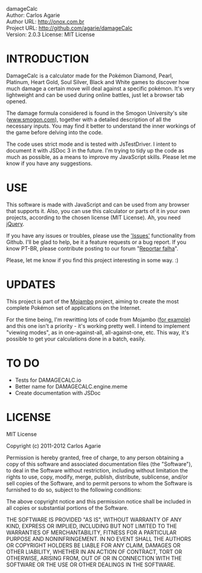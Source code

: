 damageCalc  
Author: Carlos Agarie  
Author URL: http://onox.com.br  
Project URL: http://github.com/agarie/damageCalc  
Version: 2.0.3 
License: MIT License   

INTRODUCTION
============

DamageCalc is a calculator made for the Pokémon Diamond, Pearl, Platinum, Heart Gold, Soul Silver, Black and White games to discover how much damage a certain move will deal against a specific pokémon. It's very lightweight and can be used during online battles, just let a browser tab opened.

The damage formula considered is found in the Smogon University's site (www.smogon.com), together with a detailed description of all the necessary inputs. You may find it better to understand the inner workings of the game before delving into the code.

The code uses strict mode and is tested with JsTestDriver. I intent to document it with JSDoc 3 in the future. I'm trying to tidy up the code as much as possible, as a means to improve my JavaScript skills. Please let me know if you have any suggestions.

USE
===

This software is made with JavaScript and can be used from any browser that supports it. Also, you can use this calculator or parts of it in your own projects, according to the chosen license (MIT License). Ah, you need [jQuery](http://jquery.com/).

If you have any issues or troubles, please use the ['Issues'](https://github.com/mojambo/damagecalc/issues) functionality from Github. I'll be glad to help, be it a feature requests or a bug report. If you know PT-BR, please contribute posting to our forum "[Reportar falha](http://mojambo.net/forum/viewforum.php?f=16&sid=5a4ab1bcd3fc399efb6af9c249519503)".

Please, let me know if you find this project interesting in some way. :)

UPDATES
=======

This project is part of the [Mojambo](http://mojambo.net/) project, aiming to create the most complete Pokémon  set of applications on the Internet.

For the time being, I'm rewritting lots of code from Mojambo ([for example](http://mojambo.herokuapp.com/)) and this one isn't a priority - it's working pretty well. I intend to implement "viewing modes", as in one-against-all, all-against-one, etc. This way, it's possible to get your calculations done in a batch, easily.

TO DO
=====

+ Tests for DAMAGECALC.io
+ Better name for DAMAGECALC.engine.meme
+ Create documentation with JSDoc

LICENSE
=======

MIT License

Copyright (c) 2011-2012 Carlos Agarie

Permission is hereby granted, free of charge, to any person obtaining a copy of this software and associated documentation files (the "Software"), to deal in the Software without restriction, including without limitation the rights to use, copy, modify, merge, publish, distribute, sublicense, and/or sell copies of the Software, and to permit persons to whom the Software is furnished to do so, subject to the following conditions:

The above copyright notice and this permission notice shall be included in all copies or substantial portions of the Software.

THE SOFTWARE IS PROVIDED "AS IS", WITHOUT WARRANTY OF ANY KIND, EXPRESS OR IMPLIED, INCLUDING BUT NOT LIMITED TO THE WARRANTIES OF MERCHANTABILITY, FITNESS FOR A PARTICULAR PURPOSE AND NONINFRINGEMENT. IN NO EVENT SHALL THE AUTHORS OR COPYRIGHT HOLDERS BE LIABLE FOR ANY CLAIM, DAMAGES OR OTHER LIABILITY, WHETHER IN AN ACTION OF CONTRACT, TORT OR OTHERWISE, ARISING FROM, OUT OF OR IN CONNECTION WITH THE SOFTWARE OR THE USE OR OTHER DEALINGS IN THE SOFTWARE.